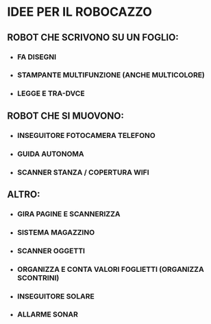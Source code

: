 # IDEE PER IL ROBOCAZZO

## ROBOT CHE SCRIVONO SU UN FOGLIO:

- ### FA DISEGNI

- ### STAMPANTE MULTIFUNZIONE (ANCHE MULTICOLORE)

- ### LEGGE E TRA-DVCE


## ROBOT CHE SI MUOVONO:

- ### INSEGUITORE FOTOCAMERA TELEFONO

- ### GUIDA AUTONOMA

- ### SCANNER STANZA / COPERTURA WIFI

## ALTRO:

- ### GIRA PAGINE E SCANNERIZZA

- ### SISTEMA MAGAZZINO

- ### SCANNER OGGETTI

- ### ORGANIZZA E CONTA VALORI FOGLIETTI (ORGANIZZA SCONTRINI)

- ### INSEGUITORE SOLARE

- ### ALLARME SONAR